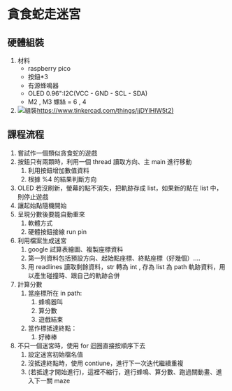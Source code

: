 # 貪食蛇走迷宮
## 硬體組裝
1. 材料
	+ raspberry pico 
	+ 按鈕*3
	+ 有源蜂鳴器
	+ OLED 0.96":I2C(VCC - GND - SCL - SDA)
	+ M2 , M3 螺絲 = 6 , 4
1. ![組裝](https://csg.tinkercad.com/things/jjDYlHlW5t2/t725.png?rev=1680768604343000000&s=&v=1)<https://www.tinkercad.com/things/jjDYlHlW5t2)>

## 課程流程
1. 嘗試作一個類似貪食蛇的遊戲
2. 按鈕只有兩顆時，利用一個 thread 讀取方向、主 main 進行移動
	1. 利用按鈕增加數值資料
	2. 根據 %4 的結果判斷方向
3. OLED 若沒刷新，螢幕的點不消失，把軌跡存成 list，如果新的點在 list 中，則停止遊戲
4. 讓起始點隨機開始
5. 呈現分數後要能自動重來
	1. 軟體方式
	2. 硬體按鈕接線 run pin
6. 利用檔案生成迷宮
	1. google 試算表繪圖、複製座標資料
	2. 第一列資料包括預設方向、起始點座標、終點座標（好幾個）....
	3. 用 readlines 讀取剩餘資料，str 轉為 int , 存為 list 為 path 軌跡資料，用以產生碰撞時、跟自己的軌跡合併 
7. 計算分數
	1. 當座標所在 in path:
		1. 蜂鳴器叫
		2. 算分數
		3. 遊戲結束
	2. 當作標抵達終點：
		1. 好棒棒
8. 不只一個迷宮時，使用 for 迴圈直接按順序下去
	1. 設定迷宮初始檔名值
	2. 沒抵達終點時，使用 contiune，進行下一次迭代繼續重複
	3. (若抵達才開始進行)，這裡不縮行，進行蜂鳴、算分數、跑過關動畫、進入下一關 maze
